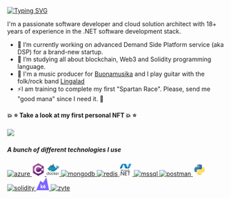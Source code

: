 
[![Typing SVG](https://readme-typing-svg.demolab.com?font=Fira+Code&pause=1000&color=F2F757&width=435&lines=Hi+there%2C+I'm+Luca%F0%9F%91%8B;I+always+love+to+learn+new+stuffs)](https://git.io/typing-svg)

I'm a passionate software developer and cloud solution architect with 18+ years of experience in the .NET software development stack.

- 🔭 I’m currently working on advanced Demand Side Platform service (aka DSP) for a brand-new startup.    
- 🌱 I’m studying all about blockchain, Web3 and Solidity programming language. 
- :guitar: I'm a music producer for [Buonamusika](https://www.instagram.com/buonamusika/?hl=en) and I play guitar with the folk/rock band [Lingalad](https://it.wikipedia.org/wiki/Lingalad)  
- ⚡I am training to complete my first "Spartan Race". Please, send me "good mana" since I need it. :pray:


#### 💥 ⭐ Take a look at my first personal NFT 💥 ⭐
<a href="https://opensea.io/collection/geometricshapes-v3" target="_blank">
    <img src="https://i.seadn.io/gae/OvOGfMqaV2otMDoSlXDHzRlZFx9FpenFdcBdqH7Y64de219wBT2NcwuY3rBrOilHJvzbmz8KAtmTOsxMUznnPY-uqQ8S73VPOnnI?auto=format&w=256"/>
</a>



##### A bunch of different technologies I use

<a href="https://azure.microsoft.com/" target="_blank"> <img src="https://www.vectorlogo.zone/logos/microsoft_azure/microsoft_azure-icon.svg" alt="azure" width="30" height="30" /> </a>
<a href="https://www.w3schools.com/cs/" target="_blank"> <img src="https://raw.githubusercontent.com/devicons/devicon/master/icons/csharp/csharp-original.svg" alt="csharp" width="30" height="30" /> </a>
    <a href="https://www.docker.com/" target="_blank"> <img src="https://raw.githubusercontent.com/devicons/devicon/master/icons/docker/docker-original-wordmark.svg" alt="docker" width="30" height="30" /> </a>
     <a href="https://www.mongodb.com" target="_blank"> <img src="https://www.vectorlogo.zone/logos/mongodb/mongodb-icon.svg" alt="mongodb"  width="30" height="30"/> </a>
     <a href="https://www.redis.io" target="_blank"> <img src="https://www.vectorlogo.zone/logos/redis/redis-icon.svg" alt="redis" width="30" height="30" /> </a>
    <a href="https://dotnet.microsoft.com/" target="_blank"> <img src="https://raw.githubusercontent.com/devicons/devicon/master/icons/dot-net/dot-net-original-wordmark.svg" alt="dotnet" width="30" height="30" /> </a>
    <a href="https://www.microsoft.com/en-us/sql-server" target="_blank"> <img src="https://www.svgrepo.com/show/303229/microsoft-sql-server-logo.svg" alt="mssql" width="30" height="30" /> </a>
    <a href="https://postman.com" target="_blank"> <img src="https://www.vectorlogo.zone/logos/getpostman/getpostman-icon.svg" alt="postman" width="30" height="30" /> </a>
    <a href="https://www.python.org" target="_blank"> <img src="https://raw.githubusercontent.com/devicons/devicon/master/icons/python/python-original.svg" alt="python" width="30" height="30" /> </a>
<a href="https://docs.soliditylang.org/" target="_blank"> <img src="https://www.vectorlogo.zone/logos/ethereum/ethereum-icon.svg" alt="solidity" width="30" height="30" /> </a>
<a href="https://k6.io/" target="_blank"> <img src="https://github.com/cncf/landscape/blob/4df87c79fbca0e9ad5a3f50ff209ef592365e314/hosted_logos/k6.svg" alt="k6" width="30" height="30" /> </a>
<a href="https://www.zyte.com/" target="_blank"> <img src="https://www.zyte.com/wp-content/uploads/2021/11/zyte-pdf.svg" alt="zyte" width="30" height="30" /> </a>




<!--img src="https://github-readme-stats.vercel.app/api?username=nttluke&show_icons=true&title_color=fff&icon_color=79ff97&text_color=9f9f9f&bg_color=151515&hide=contribs"/>

<img src="https://github-readme-stats.vercel.app/api/top-langs/?username=nttluke&&layout=compact&title_color=fff&icon_color=79ff97&text_color=9f9f9f&bg_color=151515"/-->
